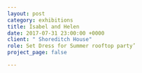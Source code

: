 ```yaml
---
layout: post
category: exhibitions
title: Isabel and Helen
date: 2017-07-31 23:00:00 +0000
client: " Shoreditch House"
role: Set Dress for Summer rooftop party’
project_page: false

---
```

